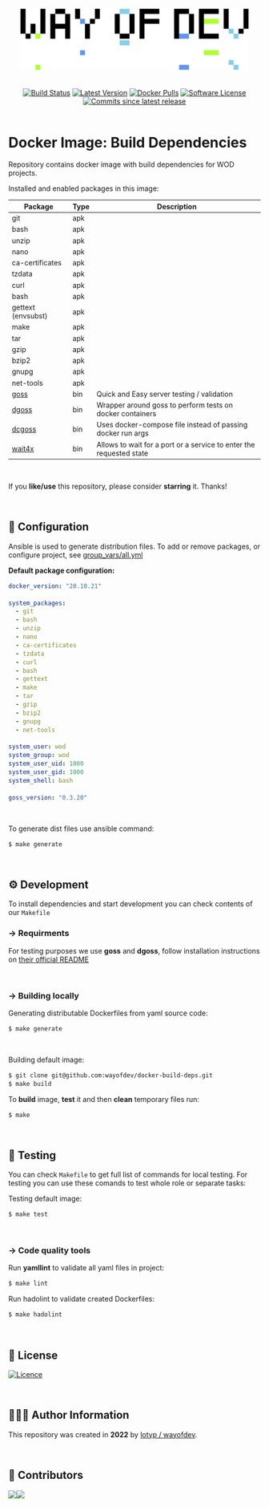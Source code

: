 <br>

<div align="center">
<img width="456" src="https://raw.githubusercontent.com/wayofdev/docker-build-deps/master/assets/logo.gh-light-mode-only.png#gh-light-mode-only">
<img width="456" src="https://raw.githubusercontent.com/wayofdev/docker-build-deps/master/assets/logo.gh-dark-mode-only.png#gh-dark-mode-only">
</div>

<br>

<br>

<div align="center">
<a href="https://actions-badge.atrox.dev/wayofdev/docker-build-deps/goto"><img alt="Build Status" src="https://img.shields.io/endpoint.svg?url=https%3A%2F%2Factions-badge.atrox.dev%2Fwayofdev%2Fdocker-build-deps%2Fbadge&style=flat-square"/></a>
<a href="https://github.com/wayofdev/docker-build-deps/tags"><img src="https://img.shields.io/github/v/tag/wayofdev/docker-build-deps?sort=semver&style=flat-square" alt="Latest Version"></a>
<a href="https://hub.docker.com/repository/docker/wayofdev/build-deps"><img alt="Docker Pulls" src="https://img.shields.io/docker/pulls/wayofdev/build-deps?style=flat-square"></a>
<a href="LICENSE"><img src="https://img.shields.io/github/license/wayofdev/docker-build-deps.svg?style=flat-square&color=blue" alt="Software License"/></a>
<a href="#"><img alt="Commits since latest release" src="https://img.shields.io/github/commits-since/wayofdev/docker-build-deps/latest?style=flat-square"></a>
</div>

<br>

# Docker Image: Build Dependencies

Repository contains docker image with build dependencies for WOD projects.

Installed and enabled packages in this image:

| Package                                                      | Type | Description                                                  |
| ------------------------------------------------------------ | ---- | ------------------------------------------------------------ |
| git                                                          | apk  |                                                              |
| bash                                                         | apk  |                                                              |
| unzip                                                        | apk  |                                                              |
| nano                                                         | apk  |                                                              |
| ca-certificates                                              | apk  |                                                              |
| tzdata                                                       | apk  |                                                              |
| curl                                                         | apk  |                                                              |
| bash                                                         | apk  |                                                              |
| gettext (envsubst)                                           | apk  |                                                              |
| make                                                         | apk  |                                                              |
| tar                                                          | apk  |                                                              |
| gzip                                                         | apk  |                                                              |
| bzip2                                                        | apk  |                                                              |
| gnupg                                                        | apk  |                                                              |
| net-tools                                                    | apk  |                                                              |
| [goss](https://goss.rocks/)                                  | bin  | Quick and Easy server testing / validation                   |
| [dgoss](https://github.com/aelsabbahy/goss/tree/master/extras/dgoss) | bin  | Wrapper around goss to perform tests on docker containers    |
| [dcgoss](https://github.com/aelsabbahy/goss/blob/master/extras/dcgoss/dcgoss) | bin  | Uses docker-compose file instead of passing docker run args  |
| [wait4x](https://github.com/atkrad/wait4x)                   | bin  | Allows to wait for a port or a service to enter the requested state |

<br>

If you **like/use** this repository, please consider **starring** it. Thanks!

<br>

## 🔧 Configuration

Ansible is used to generate distribution files. To add or remove packages, or configure project, see [group_vars/all.yml](https://github.com/wayofdev/docker-build-deps/blob/master/src/group_vars/all.yml)

**Default package configuration:**

```yaml
docker_version: "20.10.21"

system_packages:
  - git
  - bash
  - unzip
  - nano
  - ca-certificates
  - tzdata
  - curl
  - bash
  - gettext
  - make
  - tar
  - gzip
  - bzip2
  - gnupg
  - net-tools

system_user: wod
system_group: wod
system_user_uid: 1000
system_user_gid: 1000
system_shell: bash

goss_version: "0.3.20"
```

<br>

To generate dist files use ansible command:

```bash
$ make generate
```

<br>

## ⚙️ Development

To install dependencies and start development you can check contents of our `Makefile`

### →  Requirments

For testing purposes we use **goss** and **dgoss**, follow installation instructions on  [their official README](https://github.com/aelsabbahy/goss/blob/master/extras/dgoss/README.md)

<br>

### → Building locally

Generating distributable Dockerfiles from yaml source code:

```bash
$ make generate
```

<br>

Building default image:

```bash
$ git clone git@github.com:wayofdev/docker-build-deps.git
$ make build
```

To **build** image, **test** it and then **clean** temporary files run:

```bash
$ make
```

<br>

## 🧪 Testing

You can check `Makefile` to get full list of commands for local testing. For testing you can use these comands to test whole role or separate tasks:

Testing default image:

```bash
$ make test
```

<br>

### → Code quality tools

Run **yamllint** to validate all yaml files in project:

```bash
$ make lint
```

Run hadolint to validate created Dockerfiles:

```bash
$ make hadolint
```

<br>

## 🤝 License

[![Licence](https://img.shields.io/github/license/wayofdev/docker-build-deps?style=for-the-badge&color=blue)](./LICENSE)

<br>

## 🙆🏼‍♂️ Author Information

This repository was created in **2022** by [lotyp / wayofdev](https://github.com/wayofdev).

<br>

## 🫡 Contributors

<img align="left" src="https://img.shields.io/github/contributors-anon/wayofdev/docker-build-deps?style=for-the-badge"/>

<a href="https://github.com/wayofdev/docker-nginx/graphs/contributors">
  <img src="https://opencollective.com/wod/contributors.svg?width=890&button=false">
</a>

<br>

